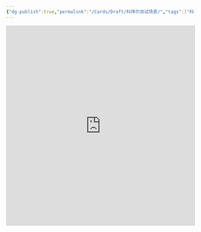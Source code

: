 ```yaml
---
{"dg-publish":true,"permalink":"/Cards/Draft/科拜尔测试场景/","tags":["科拜尔/蝶创I-MES/WMS"]}
---
```




<iframe class="airtable-embed" src="https://airtable.com/embed/apppgPVMZkfUzUtIt/shrIag7jT93NUXw2U?viewControls=on" frameborder="0" onmousewheel="" width="100%" height="533" style="background: transparent; border: 1px solid #ccc;"></iframe>

